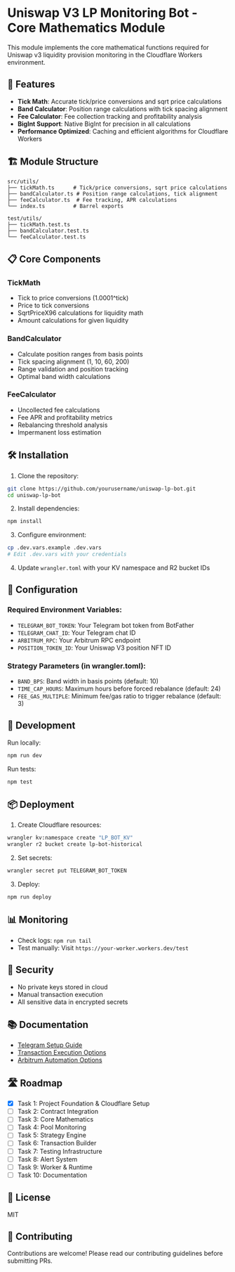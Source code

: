 # Uniswap V3 LP Monitoring Bot - Core Mathematics Module

This module implements the core mathematical functions required for Uniswap v3 liquidity provision monitoring in the Cloudflare Workers environment.

## 🚀 Features

- **Tick Math**: Accurate tick/price conversions and sqrt price calculations
- **Band Calculator**: Position range calculations with tick spacing alignment
- **Fee Calculator**: Fee collection tracking and profitability analysis
- **BigInt Support**: Native BigInt for precision in all calculations
- **Performance Optimized**: Caching and efficient algorithms for Cloudflare Workers

## 🏗️ Module Structure

```
src/utils/
├── tickMath.ts      # Tick/price conversions, sqrt price calculations
├── bandCalculator.ts # Position range calculations, tick alignment
├── feeCalculator.ts  # Fee tracking, APR calculations
└── index.ts         # Barrel exports

test/utils/
├── tickMath.test.ts
├── bandCalculator.test.ts
└── feeCalculator.test.ts
```

## 📋 Core Components

### TickMath
- Tick to price conversions (1.0001^tick)
- Price to tick conversions
- SqrtPriceX96 calculations for liquidity math
- Amount calculations for given liquidity

### BandCalculator
- Calculate position ranges from basis points
- Tick spacing alignment (1, 10, 60, 200)
- Range validation and position tracking
- Optimal band width calculations

### FeeCalculator
- Uncollected fee calculations
- Fee APR and profitability metrics
- Rebalancing threshold analysis
- Impermanent loss estimation

## 🛠️ Installation

1. Clone the repository:
```bash
git clone https://github.com/yourusername/uniswap-lp-bot.git
cd uniswap-lp-bot
```

2. Install dependencies:
```bash
npm install
```

3. Configure environment:
```bash
cp .dev.vars.example .dev.vars
# Edit .dev.vars with your credentials
```

4. Update `wrangler.toml` with your KV namespace and R2 bucket IDs

## 🔧 Configuration

### Required Environment Variables:
- `TELEGRAM_BOT_TOKEN`: Your Telegram bot token from BotFather
- `TELEGRAM_CHAT_ID`: Your Telegram chat ID
- `ARBITRUM_RPC`: Your Arbitrum RPC endpoint
- `POSITION_TOKEN_ID`: Your Uniswap V3 position NFT ID

### Strategy Parameters (in wrangler.toml):
- `BAND_BPS`: Band width in basis points (default: 10)
- `TIME_CAP_HOURS`: Maximum hours before forced rebalance (default: 24)
- `FEE_GAS_MULTIPLE`: Minimum fee/gas ratio to trigger rebalance (default: 3)

## 🚀 Development

Run locally:
```bash
npm run dev
```

Run tests:
```bash
npm test
```

## 📦 Deployment

1. Create Cloudflare resources:
```bash
wrangler kv:namespace create "LP_BOT_KV"
wrangler r2 bucket create lp-bot-historical
```

2. Set secrets:
```bash
wrangler secret put TELEGRAM_BOT_TOKEN
```

3. Deploy:
```bash
npm run deploy
```

## 📊 Monitoring

- Check logs: `npm run tail`
- Test manually: Visit `https://your-worker.workers.dev/test`

## 🔐 Security

- No private keys stored in cloud
- Manual transaction execution
- All sensitive data in encrypted secrets

## 📚 Documentation

- [Telegram Setup Guide](docs/TELEGRAM_SETUP.md)
- [Transaction Execution Options](docs/TRANSACTION_EXECUTION.md)
- [Arbitrum Automation Options](docs/ARBITRUM_AUTOMATION_OPTIONS.md)

## 🛣️ Roadmap

- [x] Task 1: Project Foundation & Cloudflare Setup
- [ ] Task 2: Contract Integration
- [ ] Task 3: Core Mathematics
- [ ] Task 4: Pool Monitoring
- [ ] Task 5: Strategy Engine
- [ ] Task 6: Transaction Builder
- [ ] Task 7: Testing Infrastructure
- [ ] Task 8: Alert System
- [ ] Task 9: Worker & Runtime
- [ ] Task 10: Documentation

## 📄 License

MIT

## 🤝 Contributing

Contributions are welcome! Please read our contributing guidelines before submitting PRs.